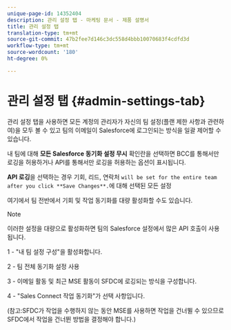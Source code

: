 ```yaml
---
unique-page-id: 14352404
description: 관리 설정 탭 - 마케팅 문서 - 제품 설명서
title: 관리 설정 탭
translation-type: tm+mt
source-git-commit: 47b2fee7d146c3dc558d4bbb10070683f4cdfd3d
workflow-type: tm+mt
source-wordcount: '180'
ht-degree: 0%

---
```



# 관리 설정 탭 {#admin-settings-tab}

관리 설정 탭을 사용하면 모든 계정의 관리자가 자신의 팀 설정(플랜 제한 사항과 관련하여)을 모두 볼 수 있고 팀의 이메일이 Salesforce에 로그인되는 방식을 일괄 제어할 수 있습니다.

내 팀에 대해 **모든 Salesforce 동기화 설정 무시** 확인란을 선택하면 BCC를 통해서만 로깅을 허용하거나 API를 통해서만 로깅을 허용하는 옵션이 표시됩니다.

**API 로깅**&#x200B;을 선택하는 경우 기회, 리드, 연락처 `will be set for the entire team after you click **Save Changes**.`에 대해 선택된 모든 설정

여기에서 팀 전반에서 기회 및 작업 동기화를 대량 활성화할 수도 있습니다.

>[!NOTE]
>
>이러한 설정을 대량으로 활성화하면 팀의 Salesforce 설정에서 많은 API 호출이 사용됩니다.

1 - &quot;내 팀 설정 구성&quot;을 활성화합니다.

2 - 팀 전체 동기화 설정 사용

3 - 이메일 활동 및 최근 MSE 활동이 SFDC에 로깅되는 방식을 구성합니다.

4 - &quot;Sales Connect 작업 동기화&quot;가 선택 사항입니다.

(참고:SFDC가 작업을 수행하지 않는 동안 MSE를 사용하면 작업을 건너뛸 수 있으므로 SFDC에서 작업을 건너뛴 방법을 결정해야 합니다.)

